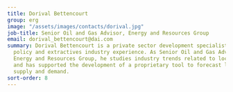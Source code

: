 ```yaml
---
title: Dorival Bettencourt
group: erg
image: "/assets/images/contacts/dorival.jpg"
job-title: Senior Oil and Gas Advisor, Energy and Resources Group
email: dorival_bettencourt@dai.com
summary: Dorival Bettencourt is a private sector development specialist with extensive
  policy and extractives industry experience. As Senior Oil and Gas Advisor to DAI
  Energy and Resources Group, he studies industry trends related to local content
  and has supported the development of a proprietary tool to forecast local content
  supply and demand.
sort-order: 8
---
```


